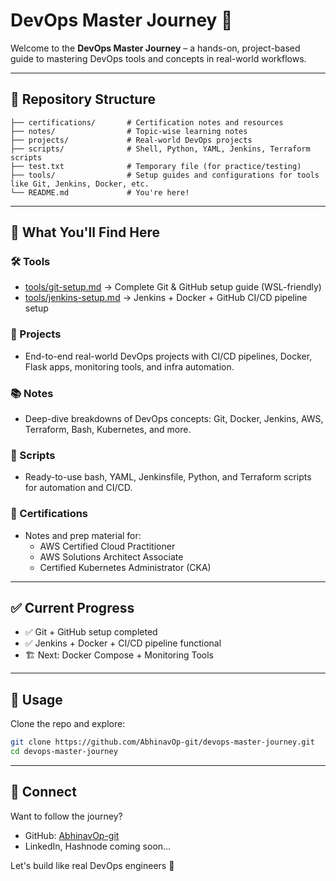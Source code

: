 # DevOps Master Journey 🚀

Welcome to the **DevOps Master Journey** – a hands-on, project-based guide to mastering DevOps tools and concepts in real-world workflows.

---

## 📁 Repository Structure

```
├── certifications/       # Certification notes and resources
├── notes/                # Topic-wise learning notes
├── projects/             # Real-world DevOps projects
├── scripts/              # Shell, Python, YAML, Jenkins, Terraform scripts
├── test.txt              # Temporary file (for practice/testing)
├── tools/                # Setup guides and configurations for tools like Git, Jenkins, Docker, etc.
└── README.md             # You're here!
```

---

## 📌 What You'll Find Here

### 🛠️ Tools
- [tools/git-setup.md](tools/git-setup.md) → Complete Git & GitHub setup guide (WSL-friendly)
- [tools/jenkins-setup.md](tools/jenkins-setup.md) → Jenkins + Docker + GitHub CI/CD pipeline setup

### 💼 Projects
- End-to-end real-world DevOps projects with CI/CD pipelines, Docker, Flask apps, monitoring tools, and infra automation.

### 📚 Notes
- Deep-dive breakdowns of DevOps concepts: Git, Docker, Jenkins, AWS, Terraform, Bash, Kubernetes, and more.

### 📜 Scripts
- Ready-to-use bash, YAML, Jenkinsfile, Python, and Terraform scripts for automation and CI/CD.

### 🧾 Certifications
- Notes and prep material for:
  - AWS Certified Cloud Practitioner
  - AWS Solutions Architect Associate
  - Certified Kubernetes Administrator (CKA)

---

## ✅ Current Progress
- ✅ Git + GitHub setup completed
- ✅ Jenkins + Docker + CI/CD pipeline functional
- 🏗️ Next: Docker Compose + Monitoring Tools

---

## 📌 Usage
Clone the repo and explore:
```bash
git clone https://github.com/AbhinavOp-git/devops-master-journey.git
cd devops-master-journey
```

---

## 🙌 Connect
Want to follow the journey?
- GitHub: [AbhinavOp-git](https://github.com/AbhinavOp-git)
- LinkedIn, Hashnode coming soon...

Let's build like real DevOps engineers 💪


